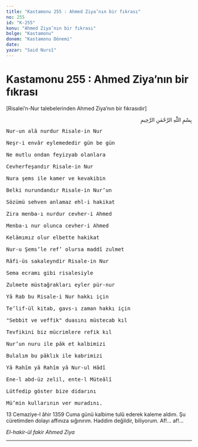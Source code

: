 ```yaml
---
title: "Kastamonu 255 : Ahmed Ziya’nın bir fıkrası"
no: 255
id: "K-255"
konu: "Ahmed Ziya’nın bir fıkrası"
bolge: "Kastamonu"
donem: "Kastamonu Dönemi"
date: 
yazar: "Said Nursî"
---
```


# Kastamonu 255 : Ahmed Ziya’nın bir fıkrası

<p class="takdim">[Risalei’n-Nur talebelerinden Ahmed Ziya’nın bir fıkrasıdır]</p>

<p class="arabic" dir="rtl" title="Meal: “Rahman ve Rahîm olan Allah’ın adıyla.”">بِسْمِ اللّٰهِ الرَّحْمٰنِ الرَّحِيمِ</p>

<pre>
Nur-un alâ nurdur Risale-in Nur
 
Neşr-i envâr eylemededir gün be gün
 
Ne mutlu ondan feyizyab olanlara
 
Cevherfeşandır Risale-in Nur
 
Nura şems ile kamer ve kevakibin
 
Belki nurundandır Risale-in Nur’un
 
Sözümü sehven anlamaz ehl-i hakikat
 
Zira menba-ı nurdur cevher-i Ahmed
 
Menba-ı nur olunca cevher-i Ahmed
 
Kelâmımız olur elbette hakikat
 
Nur-u Şems’le ref’ olursa maddî zulmet
 
Râfi-üs sakaleyndir Risale-in Nur
 
Sema ecramı gibi risalesiyle
 
Zulmete müstağrakları eyler pür-nur
 
Yâ Rab bu Risale-i Nur hakkı için
 
Te’lif-ül kitab, gavs-ı zaman hakkı için
 
"Sebbit ve veffik" duasını müstecab kıl
 
Tevfikini biz mücrimlere refik kıl
 
Nur’un nuru ile pâk et kalbimizi
 
Bulalım bu pâklık ile kabrimizi
 
Yâ Rahîm yâ Rahîm yâ Nur-ul Hâdî
 
Ene-l abd-üz zelil, ente-l Müteâlî
 
Lütfedip göster bize didarını
 
Mü’min kullarının ver muradını.
</pre>

13 Cemaziye-l âhir 1359 Cuma günü kalbime tulû ederek kaleme aldım. Şu cüretimden dolayı affınıza sığınırım. Haddim değildir, biliyorum. Af!… af!…

*El-hakir-ül fakir*
*Ahmed Ziya*

***
